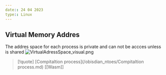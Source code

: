 ```yaml
---
date:: 24 04 2023
type:: Linux
---
```

## Virtual Memory Addres
The addres space for each process is private and can not be accces unless is shared 
![VirtualAdressSpace_visual.png](/static/VirtualAdressSpace_visual.png)

>[!quote] [Compitaltion process](/obisdian_ntoes/Compitaltion process.md) [[Wasm]]